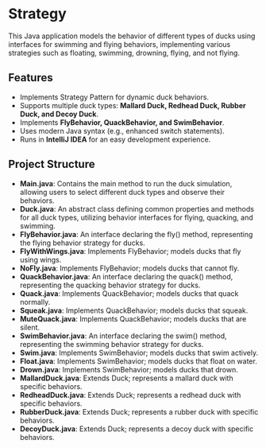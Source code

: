 # Strategy
This Java application models the behavior of different types of ducks using interfaces for swimming and flying behaviors, implementing various strategies such as floating, swimming, drowning, flying, and not flying.

## Features
- Implements Strategy Pattern for dynamic duck behaviors.
- Supports multiple duck types: **Mallard Duck, Redhead Duck, Rubber Duck, and Decoy Duck**.
- Implements **FlyBehavior, QuackBehavior, and SwimBehavior**.
- Uses modern Java syntax (e.g., enhanced switch statements).
- Runs in **IntelliJ IDEA** for an easy development experience.

## Project Structure
- **Main.java**: Contains the main method to run the duck simulation, allowing users to select different duck types and observe their behaviors.
- **Duck.java**: An abstract class defining common properties and methods for all duck types, utilizing behavior interfaces for flying, quacking, and swimming.
- **FlyBehavior.java**: An interface declaring the fly() method, representing the flying behavior strategy for ducks.
- **FlyWithWings.java**: Implements FlyBehavior; models ducks that fly using wings.
- **NoFly.java**: Implements FlyBehavior; models ducks that cannot fly.
- **QuackBehavior.java**: An interface declaring the quack() method, representing the quacking behavior strategy for ducks.
- **Quack.java**: Implements QuackBehavior; models ducks that quack normally.
- **Squeak.java**: Implements QuackBehavior; models ducks that squeak.
- **MuteQuack.java**: Implements QuackBehavior; models ducks that are silent.
- **SwimBehavior.java**: An interface declaring the swim() method, representing the swimming behavior strategy for ducks.
- **Swim.java**: Implements SwimBehavior; models ducks that swim actively.
- **Float.java**: Implements SwimBehavior; models ducks that float on water.
- **Drown.java**: Implements SwimBehavior; models ducks that drown.
- **MallardDuck.java**: Extends Duck; represents a mallard duck with specific behaviors.
- **RedheadDuck.java**: Extends Duck; represents a redhead duck with specific behaviors.
- **RubberDuck.java**: Extends Duck; represents a rubber duck with specific behaviors.
- **DecoyDuck.java**: Extends Duck; represents a decoy duck with specific behaviors.


